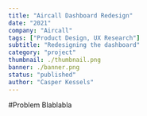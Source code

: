 ```yaml
---
title: "Aircall Dashboard Redesign"
date: "2021"
company: "Aircall"
tags: ["Product Design, UX Research"]
subtitle: "Redesigning the dashboard"
category: "project"
thumbnail: ./thumbnail.png
banner: ./banner.png
status: "published"
author: "Casper Kessels"
---
```


#Problem
Blablabla